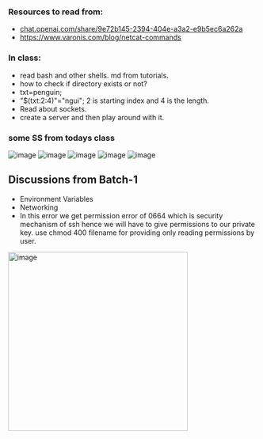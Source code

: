 ### Resources to read from:
- [chat.openai.com/share/9e72b145-2394-404e-a3a2-e9b5ec6a262a](chat.openai.com/share/9e72b145-2394-404e-a3a2-e9b5ec6a262a)
- https://www.varonis.com/blog/netcat-commands
### In class:
- read bash and other shells. md from tutorials.
- how to check if directory exists or not?
- txt=penguin;
- "$(txt:2:4)"="ngui"; 2 is starting index and 4 is the length.
- Read about sockets.
- create a server and then play around with it.
### some SS from todays class
![image](https://github.com/shwetasng/DevOps-Bootcamp-Learnings/assets/103261868/30e24faa-3558-475c-9b78-91bf27e4180f)
![image](https://github.com/shwetasng/DevOps-Bootcamp-Learnings/assets/103261868/8226e6fd-e33b-4ee4-8ee5-5455ee5903a0)
![image](https://github.com/shwetasng/DevOps-Bootcamp-Learnings/assets/103261868/31da82f9-459c-4fb0-b85d-df0e95272be7)
![image](https://github.com/shwetasng/DevOps-Bootcamp-Learnings/assets/103261868/ede9a1a6-2790-48c6-bc96-c8ed1bddf95d)
![image](https://github.com/shwetasng/DevOps-Bootcamp-Learnings/assets/103261868/4a3b8d1a-0051-45de-81db-2e9674da4fb9)


## Discussions from Batch-1
- Environment Variables
- Networking
- In this error we get permission error of 0664 which is security mechanism of ssh hence we will have to give permissions to our private key. use chmod 400 filename for providing only reading permissions by user.
 <img width="362" alt="image" src="https://github.com/shwetasng/DevOps-Bootcamp-Learnings/assets/103261868/4c9b0d17-980a-4250-a491-1defd700ca5b">




